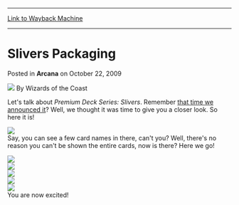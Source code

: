 
---
[Link to Wayback Machine](https://web.archive.org/web/20211208210608/https://magic.wizards.com/en/articles/archive/arcana/slivers-packaging-2009-10-22)

[_metadata_:author]:- "Wizards of the Coast"
[_metadata_:description]:- "Let's talk about Premium Deck Series: Slivers. Remember that time we announced it? Well, we thought it was time to give you a closer look. So here it is!Say, you can see a few card names in there, can't you? Well, there's no reason you can't be shown the entire cards, now is there? Here we go!You are now excited!"
[_metadata_:generator]:- "Drupal 7 (http://drupal.org)"
[_metadata_:node]:- "654481"
[_metadata_:publish_date]:- "2009-10-22"
[_metadata_:source]:- "div-main-content"
[_metadata_:title]:- "Slivers Packaging"
[_metadata_:wayback_capture_timestamp]:- "2021-12-08 21:06:08"
[_metadata_:wayback_raw_url]:- "https://web.archive.org/web/20211208210608id_/https://magic.wizards.com/en/articles/archive/arcana/slivers-packaging-2009-10-22"
[_metadata_:wayback_url]:- "https://magic.wizards.com/en/articles/archive/arcana/slivers-packaging-2009-10-22"
---


Slivers Packaging
=================



 Posted in **Arcana**
 on October 22, 2009 






![](https://media.magic.wizards.com/styles/auth_small/public/images/person/wizards_author.jpg)
By Wizards of the Coast











Let's talk about *Premium Deck Series: Slivers*. Remember [that time we announced it](/en/articles/archive/premium-deck-series-slivers-2009-07-28)? Well, we thought it was time to give you a closer look. So here it is!

![](https://media.magic.wizards.com/image_legacy_migration/mtg/images/daily/arcana/304_packaging.jpg)  
Say, you can see a few card names in there, can't you? Well, there's no reason you can't be shown the entire cards, now is there? Here we go!

![](https://media.magic.wizards.com/image_legacy_migration/mtg/images/daily/arcana/304_victualsliver.jpg)  
![](https://media.magic.wizards.com/image_legacy_migration/mtg/images/daily/arcana/304_necroticsliver.jpg)  
![](https://media.magic.wizards.com/image_legacy_migration/mtg/images/daily/arcana/304_acidicsliver.jpg)  
![](https://media.magic.wizards.com/image_legacy_migration/mtg/images/daily/arcana/304_crystallinesliver.jpg)  
![](https://media.magic.wizards.com/image_legacy_migration/mtg/images/daily/arcana/304_sliveroverlord.jpg)  
You are now excited!







